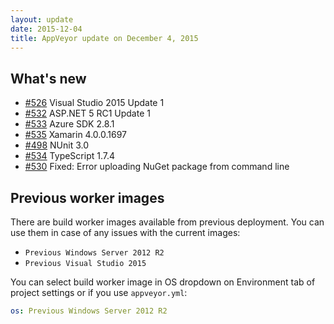 ```yaml
---
layout: update
date: 2015-12-04
title: AppVeyor update on December 4, 2015
---
```


## What's new

* [#526](https://github.com/appveyor/ci/issues/526) Visual Studio 2015 Update 1
* [#532](https://github.com/appveyor/ci/issues/532) ASP.NET 5 RC1 Update 1
* [#533](https://github.com/appveyor/ci/issues/533) Azure SDK 2.8.1
* [#535](https://github.com/appveyor/ci/issues/535) Xamarin 4.0.0.1697
* [#498](https://github.com/appveyor/ci/issues/498) NUnit 3.0
* [#534](https://github.com/appveyor/ci/issues/534) TypeScript 1.7.4
* [#530](https://github.com/appveyor/ci/issues/530) Fixed: Error uploading NuGet package from command line

## Previous worker images

There are build worker images available from previous deployment. You can use them in case of any issues with the current images:

* `Previous Windows Server 2012 R2`
* `Previous Visual Studio 2015`

You can select build worker image in OS dropdown on Environment tab of project settings or if you use `appveyor.yml`:

```yaml
os: Previous Windows Server 2012 R2
```

